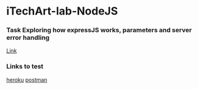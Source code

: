 # iTechArt-lab-NodeJS

### Task Exploring how expressJS works, parameters and server error handling
[Link](https://itechart-lab-nodejs.herokuapp.com/api/greetings?name=Alena)

### Links to test
[heroku](https://itechart-lab-nodejs.herokuapp.com/notes)
[postman](https://www.getpostman.com/collections/f1fef2d41bb1e44ec7db)
